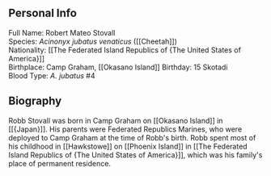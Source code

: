 ## Personal Info

Full Name: Robert Mateo Stovall  
Species: _Acinonyx jubatus venaticus_ ([[Cheetah]])  
Nationality: [[The Federated Island Republics of {The United States of America}]]  
Birthplace: Camp Graham, [[Okasano Island]]
Birthday: 15 Skotadi  
Blood Type: _A. jubatus_ #4  
## Biography

Robb Stovall was born in Camp Graham on [[Okasano Island]] in [[{Japan}]]. His parents were Federated Republics Marines, who were deployed to Camp Graham at the time of Robb's birth. Robb spent most of his childhood in [[Hawkstowe]] on [[Phoenix Island]] in [[The Federated Island Republics of {The United States of America}]], which was his family's place of permanent residence.